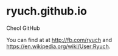 # ryuch.github.io

Cheol GitHub

You can find at at <a href=http://fb.com/ryuch>http://fb.com/ryuch</a> and https://en.wikipedia.org/wiki/User:Ryuch. 

